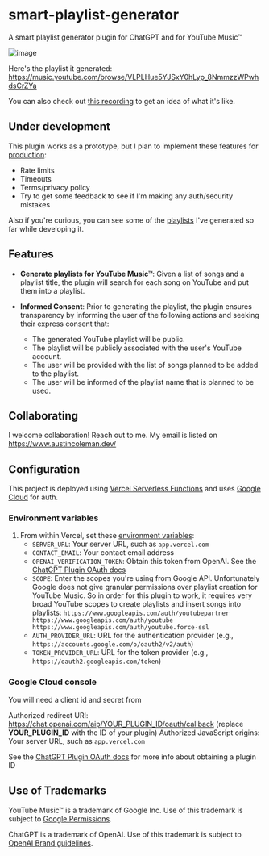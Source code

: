 # smart-playlist-generator

A smart playlist generator plugin for ChatGPT and for YouTube Music™

![image](https://github.com/AustinMichaelColeman/smart-playlist-generator/assets/12992271/e9980b5b-4e3e-4ee0-bc4b-c8b92b234a95)



Here's the playlist it generated: https://music.youtube.com/browse/VLPLHue5YJSxY0hLyp_8NmmzzWPwhdsCrZYa

You can also check out [this recording](https://www.linkedin.com/feed/update/urn:li:activity:7067945888945508352/) to get an idea of what it's like.

## Under development

This plugin works as a prototype, but I plan to implement these features for [production](https://platform.openai.com/docs/plugins/production/plugins-in-production):

* Rate limits
* Timeouts
* Terms/privacy policy
* Try to get some feedback to see if I'm making any auth/security mistakes

Also if you're curious, you can see some of the [playlists](https://music.youtube.com/browse/UC7S-wmivIpyNwZVrc3PlA-A) I've generated so far while developing it.

## Features

- **Generate playlists for YouTube Music™**: Given a list of songs and a playlist title, the plugin will search for each song on YouTube and put them into a playlist.

- **Informed Consent**: Prior to generating the playlist, the plugin ensures transparency by informing the user of the following actions and seeking their express consent that:
  - The generated YouTube playlist will be public.
  - The playlist will be publicly associated with the user's YouTube account.
  - The user will be provided with the list of songs planned to be added to the playlist.
  - The user will be informed of the playlist name that is planned to be used.

## Collaborating

I welcome collaboration! Reach out to me. My email is listed on https://www.austincoleman.dev/

## Configuration

This project is deployed using [Vercel Serverless Functions](https://vercel.com/docs/concepts/functions/serverless-functions) and uses [Google Cloud](https://console.cloud.google.com/) for auth.

### Environment variables

1. From within Vercel, set these [environment variables](https://vercel.com/docs/concepts/projects/environment-variables):
   - `SERVER_URL`: Your server URL, such as `app.vercel.com`
   - `CONTACT_EMAIL`: Your contact email address
   - `OPENAI_VERIFICATION_TOKEN`: Obtain this token from OpenAI. See the [ChatGPT Plugin OAuth docs](https://platform.openai.com/docs/plugins/authentication/oauth)
   - `SCOPE`: Enter the scopes you're using from Google API. Unfortunately Google does not give granular permissions over playlist creation for YouTube Music. So in order for this plugin to work, it requires very broad YouTube scopes to create playlists and insert songs into playlists: `https://www.googleapis.com/auth/youtubepartner https://www.googleapis.com/auth/youtube https://www.googleapis.com/auth/youtube.force-ssl`
   - `AUTH_PROVIDER_URL`: URL for the authentication provider (e.g., `https://accounts.google.com/o/oauth2/v2/auth`)
   - `TOKEN_PROVIDER_URL`: URL for the token provider (e.g., `https://oauth2.googleapis.com/token`)

### Google Cloud console

You will need a client id and secret from 

Authorized redirect URI: https://chat.openai.com/aip/YOUR_PLUGIN_ID/oauth/callback (replace **YOUR_PLUGIN_ID** with the ID of your plugin)
Authorized JavaScript origins: Your server URL, such as `app.vercel.com`

See the [ChatGPT Plugin OAuth docs](https://platform.openai.com/docs/plugins/authentication/oauth) for more info about obtaining a plugin ID

## Use of Trademarks

YouTube Music™ is a trademark of Google Inc. Use of this trademark is subject to [Google Permissions](https://about.google/brand-resource-center/).

ChatGPT is a trademark of OpenAI. Use of this trademark is subject to [OpenAI Brand guidelines](https://openai.com/brand).
